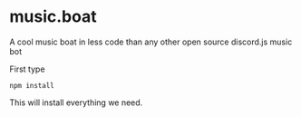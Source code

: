 # music.boat
A cool music boat in less code than any other open source discord.js music bot

First type 

`npm install`

This will install everything we need.
